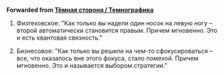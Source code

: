 **Forwarded from [Тёмная сторона / Темнографика](https://t.me/temno/1179)**

1. Физтеховское: "Как только вы надели один носок на левую ногу – второй автоматически становится правым. Причем мгновенно. Это и есть квантовая связность."

2. Бизнесовое: "Как только вы решили на чем-то сфокусироваться – все, что оказалось вне этого фокуса, стало помехой. Причем мгновенно. Это и называется выбором стратегии."